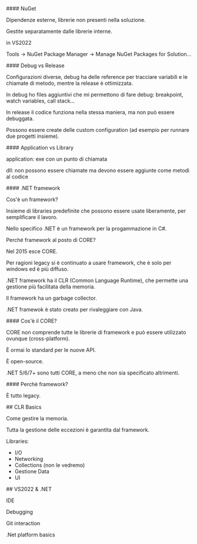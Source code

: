 \#### NuGet

Dipendenze esterne, librerie non presenti nella soluzione. 

Gestite separatamente dalle librerie interne.



in VS2022

Tools -> NuGet Package Manager -> Manage NuGet Packages for Solution...



\#### Debug vs Release

Configurazioni diverse, debug ha delle reference per tracciare variabili e le chiamate di metodo, mentre la release è ottimizzata.

In debug ho files aggiuntivi che mi permettono di fare debug: breakpoint, watch variables, call stack...

In release il codice funziona nella stessa maniera, ma non può essere debuggata.



Possono essere create delle custom configuration (ad esempio per runnare due progetti insieme).



\#### Application vs Library

application: exe con un punto di chiamata

dll: non possono essere chiamate ma devono essere aggiunte come metodi al codice



\#### .NET framework

Cos'è un framework? 

Insieme di libraries predefinite che possono essere usate liberamente, per semplificare il lavoro.

Nello specifico .NET è un framework per la progammazione in C#.



Perché framework al posto di CORE? 

Nel 2015 esce CORE. 

Per ragioni legacy si è continuato a usare framework, che è solo per windows ed è più diffuso.





.NET framework ha il CLR (Common Language Runtime), che permette una gestione più facilitata della memoria.

Il framework ha un garbage collector.



.NET framewok è stato creato per rivaleggiare con Java.



\#### Cos'è il CORE?

CORE non comprende tutte le librerie di framework e può essere utilizzato ovunque (cross-platform).

È ormai lo standard per le nuove API.

È open-source.



.NET 5/6/7+ sono tutti CORE, a meno che non sia specificato altrimenti.



\#### Perchè framework?

È tutto legacy. 



\## CLR Basics

Come gestire la memoria.

Tutta la gestione delle eccezioni è garantita dal framework.



Libraries:

* I/O
* Networking
* Collections (non le vedremo)
* Gestione Data
* UI



\## VS2022 \& .NET

IDE

Debugging

Git interaction

.Net platform basics




